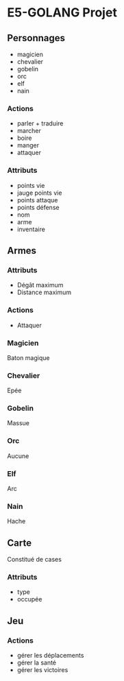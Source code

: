 # E5-GOLANG Projet

## Personnages
* magicien
* chevalier
* gobelin
* orc
* elf
* nain

### Actions
* parler + traduire
* marcher
* boire
* manger
* attaquer

### Attributs
* points vie
* jauge points vie
* points attaque
* points défense
* nom
* arme
* inventaire



## Armes
### Attributs
* Dégât maximum
* Distance maximum

### Actions
* Attaquer

### Magicien
Baton magique

### Chevalier
Epée

### Gobelin
Massue

### Orc
Aucune

### Elf
Arc

### Nain
Hache




## Carte
Constitué de cases

### Attributs
* type
* occupée




## Jeu
### Actions
* gérer les déplacements
* gérer la santé
* gérer les victoires
